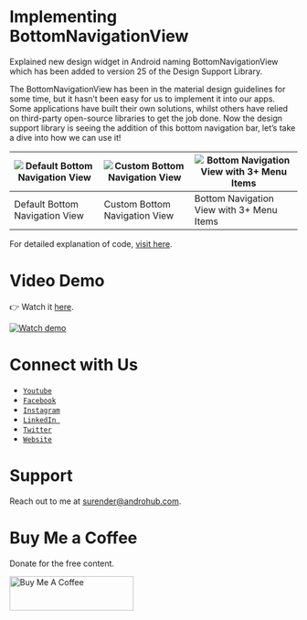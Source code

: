 # Implementing BottomNavigationView
Explained new design widget in Android naming BottomNavigationView which has been added to version 25 of the Design Support Library.

The BottomNavigationView has been in the material design guidelines for some time, but it hasn’t been easy for us to implement it into our apps. Some applications have built their own solutions, whilst others have relied on third-party open-source libraries to get the job done. Now the design support library is seeing the addition of this bottom navigation bar, let’s take a dive into how we can use it!

![Default Bottom Navigation View](https://i2.wp.com/www.androhub.com/wp-content/uploads/2017/01/default_bottom_navigation_image.jpg?resize=768%2C117) | ![Custom Bottom Navigation View](https://i1.wp.com/www.androhub.com/wp-content/uploads/2017/01/custom_bottom_navigation_image.jpg?resize=768%2C117) | ![Bottom Navigation View with 3+ Menu Items](https://i1.wp.com/www.androhub.com/wp-content/uploads/2017/01/more_menu_bottom_navigation_image.jpg?resize=768%2C119)
---|---|---
Default Bottom Navigation View | Custom Bottom Navigation View | Bottom Navigation View with 3+ Menu Items

For detailed explanation of code, [visit here](http://www.androhub.com/bottom-navigation-view-android/).

# Video Demo
👉 Watch it <a href="https://youtu.be/L3_RxqRc5us">here</a>.
<br>

[![Watch demo](http://i3.ytimg.com/vi/L3_RxqRc5us/hqdefault.jpg)](https://youtu.be/L3_RxqRc5us)

# Connect with Us
- <a href="https://www.youtube.com/channel/@Androhub" target="_blank">`Youtube`</a>
- <a href="https://www.facebook.com/androhubtutorial/" target="_blank">`Facebook`</a>
- <a href="https://www.instagram.com/androhub_tutorial" target="_blank">`Instagram`</a>
- <a href="https://www.linkedin.com/in/surender-kumar-681472a8?originalSubdomain=in" target="_blank">`LinkedIn `</a>
- <a href="https://twitter.com/sonusurender0/" target="_blank">`Twitter`</a>
- <a href="http://www.androhub.com/" target="_blank">`Website`</a>

# Support
Reach out to me at surender@androhub.com.

# Buy Me a Coffee
Donate for the free content.

<a href="https://www.buymeacoffee.com/androhub" target="_blank"><img src="https://cdn.buymeacoffee.com/buttons/v2/default-yellow.png" alt="Buy Me A Coffee" style="height: 60px !important;width: 217px !important;" ></a>
